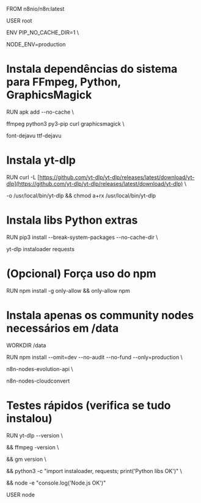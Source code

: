 FROM n8nio/n8n:latest

USER root

ENV PIP_NO_CACHE_DIR=1 \

NODE_ENV=production

# Instala dependências do sistema para FFmpeg, Python, GraphicsMagick

RUN apk add --no-cache \

ffmpeg python3 py3-pip curl graphicsmagick \

font-dejavu ttf-dejavu

# Instala yt-dlp

RUN curl -L [https://github.com/yt-dlp/yt-dlp/releases/latest/download/yt-dlp](https://github.com/yt-dlp/yt-dlp/releases/latest/download/yt-dlp) \

-o /usr/local/bin/yt-dlp && chmod a+rx /usr/local/bin/yt-dlp

# Instala libs Python extras

RUN pip3 install --break-system-packages --no-cache-dir \

yt-dlp instaloader requests

# (Opcional) Força uso do npm

RUN npm install -g only-allow && only-allow npm

# Instala apenas os community nodes necessários em /data

WORKDIR /data

RUN npm install --omit=dev --no-audit --no-fund --only=production \

n8n-nodes-evolution-api \

n8n-nodes-cloudconvert

# Testes rápidos (verifica se tudo instalou)

RUN yt-dlp --version \

&& ffmpeg -version \

&& gm version \

&& python3 -c "import instaloader, requests; print('Python libs OK')" \

&& node -e "console.log('Node.js OK')"

USER node
